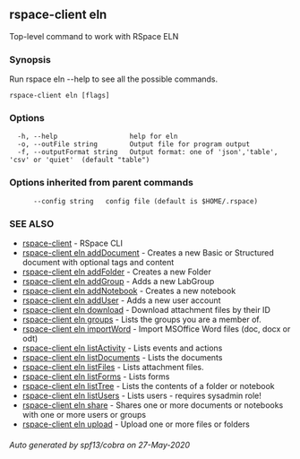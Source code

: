 ## rspace-client eln

Top-level command to work with RSpace ELN

### Synopsis

 Run rspace eln --help to see all the possible commands.
	

```
rspace-client eln [flags]
```

### Options

```
  -h, --help                  help for eln
  -o, --outFile string        Output file for program output
  -f, --outputFormat string   Output format: one of 'json','table', 'csv' or 'quiet'  (default "table")
```

### Options inherited from parent commands

```
      --config string   config file (default is $HOME/.rspace)
```

### SEE ALSO

* [rspace-client](rspace-client.md)	 - RSpace CLI
* [rspace-client eln addDocument](rspace-client_eln_addDocument.md)	 - Creates a new Basic or Structured document with optional tags and content
* [rspace-client eln addFolder](rspace-client_eln_addFolder.md)	 - Creates a new Folder
* [rspace-client eln addGroup](rspace-client_eln_addGroup.md)	 - Adds a new LabGroup
* [rspace-client eln addNotebook](rspace-client_eln_addNotebook.md)	 - Creates a new notebook
* [rspace-client eln addUser](rspace-client_eln_addUser.md)	 - Adds a new user account
* [rspace-client eln download](rspace-client_eln_download.md)	 - Download attachment files by their ID
* [rspace-client eln groups](rspace-client_eln_groups.md)	 - Lists the groups you are a member of.
* [rspace-client eln importWord](rspace-client_eln_importWord.md)	 - Import MSOffice Word files (doc, docx or odt)
* [rspace-client eln listActivity](rspace-client_eln_listActivity.md)	 - Lists events and actions
* [rspace-client eln listDocuments](rspace-client_eln_listDocuments.md)	 - Lists the documents
* [rspace-client eln listFiles](rspace-client_eln_listFiles.md)	 - Lists attachment files.
* [rspace-client eln listForms](rspace-client_eln_listForms.md)	 - Lists forms
* [rspace-client eln listTree](rspace-client_eln_listTree.md)	 - Lists the contents of a folder or notebook
* [rspace-client eln listUsers](rspace-client_eln_listUsers.md)	 - Lists users - requires sysadmin role!
* [rspace-client eln share](rspace-client_eln_share.md)	 - Shares one or more documents or notebooks with one or more users or groups
* [rspace-client eln upload](rspace-client_eln_upload.md)	 - Upload one or more files or folders

###### Auto generated by spf13/cobra on 27-May-2020
